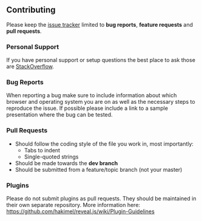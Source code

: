 ## ContributingPlease keep the [issue tracker](http://github.com/hakimel/reveal.js/issues) limited to **bug reports**, **feature requests** and **pull requests**.### Personal SupportIf you have personal support or setup questions the best place to ask those are [StackOverflow](http://stackoverflow.com/questions/tagged/reveal.js).### Bug ReportsWhen reporting a bug make sure to include information about which browser and operating system you are on as well as the necessary steps to reproduce the issue. If possible please include a link to a sample presentation where the bug can be tested.### Pull Requests- Should follow the coding style of the file you work in, most importantly:  - Tabs to indent  - Single-quoted strings- Should be made towards the **dev branch**- Should be submitted from a feature/topic branch (not your master)### PluginsPlease do not submit plugins as pull requests. They should be maintained in their own separate repository. More information here: https://github.com/hakimel/reveal.js/wiki/Plugin-Guidelines